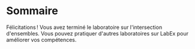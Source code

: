 # Sommaire

Félicitations ! Vous avez terminé le laboratoire sur l'intersection d'ensembles. Vous pouvez pratiquer d'autres laboratoires sur LabEx pour améliorer vos compétences.
